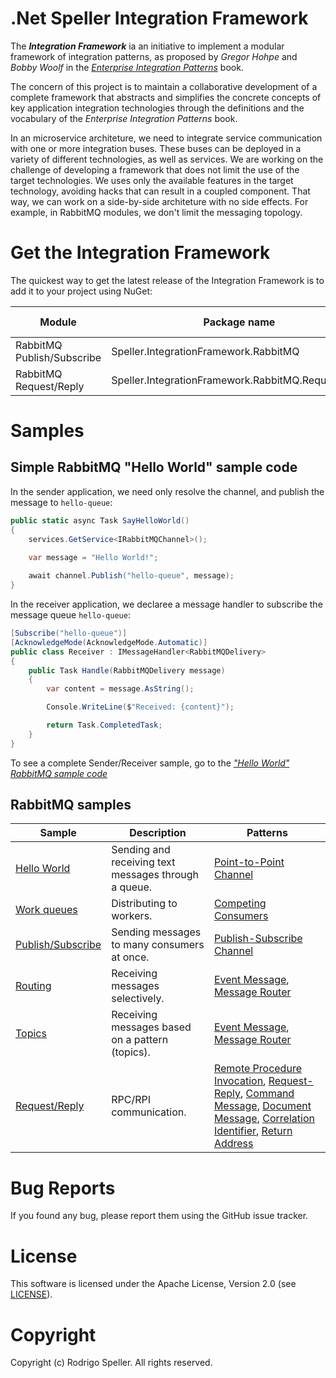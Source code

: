 # .Net Speller Integration Framework

The ***Integration Framework*** ia an initiative to implement a modular framework of integration patterns, as proposed by *Gregor Hohpe* and *Bobby Woolf* in the *[Enterprise Integration Patterns][EnterpriseIntegrationPatterns]* book.

The concern of this project is to maintain a collaborative development of a complete framework that abstracts and simplifies the concrete concepts of key application integration technologies through the definitions and the vocabulary of the *Enterprise Integration Patterns* book.

In an microservice architeture, we need to integrate service communication with one or more integration buses. These buses can be deployed in a variety of different technologies, as well as services. We are working on the challenge of developing a framework that does not limit the use of the target technologies. We uses only the available features in the target technology, avoiding hacks that can result in a coupled component. That way, we can work on a side-by-side architeture with no side effects. For example, in RabbitMQ modules, we don't limit the messaging topology.

# Get the Integration Framework
The quickest way to get the latest release of the Integration Framework is to add it to your project using NuGet:

|Module|Package name|Latest version|
|------|------------|--------------|
|RabbitMQ Publish/Subscribe|Speller.IntegrationFramework.RabbitMQ|[![NuGet][badge:nuget:Speller.IntegrationFramework.RabbitMQ]][nuget:Speller.IntegrationFramework.RabbitMQ]|
|RabbitMQ Request/Reply|Speller.IntegrationFramework.RabbitMQ.RequestReply|[![NuGet][badge:nuget:Speller.IntegrationFramework.RabbitMQ.RequestReply]][nuget:Speller.IntegrationFramework.RabbitMQ.RequestReply]|

# Samples

## Simple RabbitMQ "Hello World" sample code

In the sender application, we need only resolve the channel, and publish the message to `hello-queue`:

```csharp
public static async Task SayHelloWorld()
{
    services.GetService<IRabbitMQChannel>();

    var message = "Hello World!";
    
    await channel.Publish("hello-queue", message);
}
```

In the receiver application, we declaree a message handler to subscribe the message queue `hello-queue`:

```csharp
[Subscribe("hello-queue")]
[AcknowledgeMode(AcknowledgeMode.Automatic)]
public class Receiver : IMessageHandler<RabbitMQDelivery>
{
    public Task Handle(RabbitMQDelivery message)
    {
        var content = message.AsString();

        Console.WriteLine($"Received: {content}");

        return Task.CompletedTask;
    }
}
```

To see a complete Sender/Receiver sample, go to the *["Hello World" RabbitMQ sample code][Sample01-HelloWorld]*

## RabbitMQ samples

|Sample|Description|Patterns|
|-|-|-|
|[Hello World][Sample01-HelloWorld]|Sending and receiving text messages through a queue.|[Point-to-Point Channel][PointToPointChannel]|
|[Work queues][Sample02-WorkQueues]|Distributing to workers.|[Competing Consumers][CompetingConsumers]|
|[Publish/Subscribe][Sample03-PublishSubscribe]|Sending messages to many consumers at once.|[Publish-Subscribe Channel][PublishSubscribeChannel]
|[Routing][Sample04-Routing]|Receiving messages selectively.|[Event Message][EventMessage], [Message Router][MessageRouter]|
|[Topics][Sample05-Topics]|Receiving messages based on a pattern (topics).|[Event Message][EventMessage], [Message Router][MessageRouter]|
|[Request/Reply][Sample06-RPC]|RPC/RPI communication.|[Remote Procedure Invocation][RemoteProcedureInvocation], [Request-Reply][RequestReply], [Command Message][CommandMessage], [Document Message][DocumentMessage], [Correlation Identifier][CorrelationIdentifier], [Return Address][ReturnAddress]|

# Bug Reports
If you found any bug, please report them using the GitHub issue tracker.

# License
This software is licensed under the Apache License, Version 2.0 (see [LICENSE][LICENSE]).

# Copyright
Copyright (c) Rodrigo Speller. All rights reserved.

<!-- Common Links -->
[LICENSE]: LICENSE.txt

<!-- Nuget Packages Links -->
[nuget:Speller.IntegrationFramework.RabbitMQ]:              https://www.nuget.org/packages/Speller.IntegrationFramework.RabbitMQ/
[nuget:Speller.IntegrationFramework.RabbitMQ.RequestReply]: https://www.nuget.org/packages/Speller.IntegrationFramework.RabbitMQ.RequestReply/

[badge:nuget:Speller.IntegrationFramework.RabbitMQ]:                https://img.shields.io/nuget/v/Speller.IntegrationFramework.RabbitMQ.svg?style=flat-square
[badge:nuget:Speller.IntegrationFramework.RabbitMQ.RequestReply]:   https://img.shields.io/nuget/v/Speller.IntegrationFramework.RabbitMQ.RequestReply.svg?style=flat-square

<!-- Sample Links -->
[Sample01-HelloWorld]:          samples/Speller.IntegrationPatterns.RabbitMQ/Sample01-HelloWorld
[Sample02-WorkQueues]:          samples/Speller.IntegrationPatterns.RabbitMQ/Sample02-WorkQueues
[Sample03-PublishSubscribe]:    samples/Speller.IntegrationPatterns.RabbitMQ/Sample03-PublishSubscribe
[Sample04-Routing]:             samples/Speller.IntegrationPatterns.RabbitMQ/Sample04-Routing
[Sample05-Topics]:              samples/Speller.IntegrationPatterns.RabbitMQ/Sample05-Topics
[Sample06-RPC]:                 samples/Speller.IntegrationPatterns.RabbitMQ/Sample06-RPC

<!-- Enterprise Integration Patterns Links-->
[EnterpriseIntegrationPatterns]:    https://www.enterpriseintegrationpatterns.com/
[CommandMessage]:                   https://www.enterpriseintegrationpatterns.com/patterns/messaging/CommandMessage.html
[CompetingConsumers]:               https://www.enterpriseintegrationpatterns.com/patterns/messaging/CompetingConsumers.html
[CorrelationIdentifier]:            https://www.enterpriseintegrationpatterns.com/patterns/messaging/CorrelationIdentifier.html
[DocumentMessage]:                  https://www.enterpriseintegrationpatterns.com/patterns/messaging/DocumentMessage.html
[EventMessage]:                     https://www.enterpriseintegrationpatterns.com/patterns/messaging/EventMessage.html
[MessageRouter]:                    https://www.enterpriseintegrationpatterns.com/patterns/messaging/MessageRouter.html
[PointToPointChannel]:              https://www.enterpriseintegrationpatterns.com/patterns/messaging/PointToPointChannel.html
[PublishSubscribeChannel]:          https://www.enterpriseintegrationpatterns.com/patterns/messaging/PublishSubscribeChannel.html
[RemoteProcedureInvocation]:        https://www.enterpriseintegrationpatterns.com/patterns/messaging/EncapsulatedSynchronousIntegration.html
[RequestReply]:                     https://www.enterpriseintegrationpatterns.com/patterns/messaging/RequestReply.html
[ReturnAddress]:                    https://www.enterpriseintegrationpatterns.com/patterns/messaging/ReturnAddress.html
